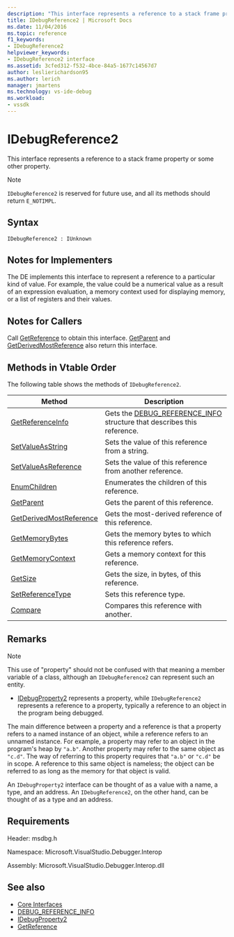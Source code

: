 ```yaml
---
description: "This interface represents a reference to a stack frame property or some other property."
title: IDebugReference2 | Microsoft Docs
ms.date: 11/04/2016
ms.topic: reference
f1_keywords:
- IDebugReference2
helpviewer_keywords:
- IDebugReference2 interface
ms.assetid: 3cfed312-f532-4bce-84a5-1677c14567d7
author: leslierichardson95
ms.author: lerich
manager: jmartens
ms.technology: vs-ide-debug
ms.workload:
- vssdk
---
```

# IDebugReference2
This interface represents a reference to a stack frame property or some other property.

> [!NOTE]
> `IDebugReference2` is reserved for future use, and all its methods should return `E_NOTIMPL`.

## Syntax

```
IDebugReference2 : IUnknown
```

## Notes for Implementers
 The DE implements this interface to represent a reference to a particular kind of value. For example, the value could be a numerical value as a result of an expression evaluation, a memory context used for displaying memory, or a list of registers and their values.

## Notes for Callers
 Call [GetReference](../../../extensibility/debugger/reference/idebugproperty2-getreference.md) to obtain this interface. [GetParent](../../../extensibility/debugger/reference/idebugreference2-getparent.md) and [GetDerivedMostReference](../../../extensibility/debugger/reference/idebugreference2-getderivedmostreference.md) also return this interface.

## Methods in Vtable Order
 The following table shows the methods of `IDebugReference2`.

|Method|Description|
|------------|-----------------|
|[GetReferenceInfo](../../../extensibility/debugger/reference/idebugreference2-getreferenceinfo.md)|Gets the [DEBUG_REFERENCE_INFO](../../../extensibility/debugger/reference/debug-reference-info.md) structure that describes this reference.|
|[SetValueAsString](../../../extensibility/debugger/reference/idebugreference2-setvalueasstring.md)|Sets the value of this reference from a string.|
|[SetValueAsReference](../../../extensibility/debugger/reference/idebugreference2-setvalueasreference.md)|Sets the value of this reference from another reference.|
|[EnumChildren](../../../extensibility/debugger/reference/idebugreference2-enumchildren.md)|Enumerates the children of this reference.|
|[GetParent](../../../extensibility/debugger/reference/idebugreference2-getparent.md)|Gets the parent of this reference.|
|[GetDerivedMostReference](../../../extensibility/debugger/reference/idebugreference2-getderivedmostreference.md)|Gets the most-derived reference of this reference.|
|[GetMemoryBytes](../../../extensibility/debugger/reference/idebugreference2-getmemorybytes.md)|Gets the memory bytes to which this reference refers.|
|[GetMemoryContext](../../../extensibility/debugger/reference/idebugreference2-getmemorycontext.md)|Gets a memory context for this reference.|
|[GetSize](../../../extensibility/debugger/reference/idebugreference2-getsize.md)|Gets the size, in bytes, of this reference.|
|[SetReferenceType](../../../extensibility/debugger/reference/idebugreference2-setreferencetype.md)|Sets this reference type.|
|[Compare](../../../extensibility/debugger/reference/idebugreference2-compare.md)|Compares this reference with another.|

## Remarks

> [!NOTE]
> This use of "property" should not be confused with that meaning a member variable of a class, although an `IDebugReference2` can represent such an entity.

- [IDebugProperty2](../../../extensibility/debugger/reference/idebugproperty2.md) represents a property, while `IDebugReference2` represents a reference to a property, typically a reference to an object in the program being debugged.

 The main difference between a property and a reference is that a property refers to a named instance of an object, while a reference refers to an unnamed instance. For example, a property may refer to an object in the program's heap by `"a.b"`. Another property may refer to the same object as `"c.d"`. The way of referring to this property requires that `"a.b"` or `"c.d"` be in scope. A reference to this same object is nameless; the object can be referred to as long as the memory for that object is valid.

 An `IDebugProperty2` interface can be thought of as a value with a name, a type, and an address. An `IDebugReference2`, on the other hand, can be thought of as a type and an address.

## Requirements
 Header: msdbg.h

 Namespace: Microsoft.VisualStudio.Debugger.Interop

 Assembly: Microsoft.VisualStudio.Debugger.Interop.dll

## See also
- [Core Interfaces](../../../extensibility/debugger/reference/core-interfaces.md)
- [DEBUG_REFERENCE_INFO](../../../extensibility/debugger/reference/debug-reference-info.md)
- [IDebugProperty2](../../../extensibility/debugger/reference/idebugproperty2.md)
- [GetReference](../../../extensibility/debugger/reference/idebugproperty2-getreference.md)

